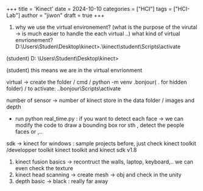 +++
title = 'Kinect'
date = 2024-10-10
categories = ["HCI"]
tags = ["HCI-Lab"]
author = "jiwon"
draft = true
+++

1. why we use the virtual environement? (what is the purpose of the virutal -> is much easier to handle the each virtual ..)
what kind of virtual envrionement? 
D:\Users\Studen\Desktop\kinect>.\kinect\student\Scripts\activate

(student) D: \Users\Student\Desktop\kinect>

(student) this means we are in the virtual envrionment

virtual -> create the folder / cmd / python -m venv .bonjour( . for hidden folder) / to activate: .\.bonjour\Scripts\activate 

number of sensor -> number of kinect 
store in the data folder / images and depth 
* run 
python real_time.py
: if you want to detect each face -> we can modify the code to draw a bounding box ror sth , detect the people faces or ,.. 

sdk -> kinect for windows : sample projects 
before, just check kinect toolkit /developper toolkit 
kinect toolkit and kinect sdk v1.8 

1. kinect fusion basics -> recontruct the walls, laptop, keyboard,.. we can even check the texture 
2. kinect head scanning -> create mesh -> obj and check in the unity
3. depth basic -> black : really far away 